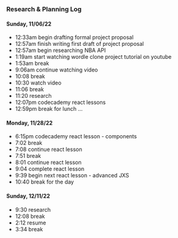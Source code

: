 ### Research & Planning Log
#### Sunday, 11/06/22
* 12:33am begin drafting formal project proposal
* 12:57am finish writing first draft of project proposal
* 12:57am begin researching NBA API
* 1:19am start watching wordle clone project tutorial on youtube
* 1:53am break
* 9:06am continue watching video
* 10:08 break
* 10:30 watch video
* 11:06 break
* 11:20 research 
* 12:07pm codecademy react lessons
* 12:59pm break for lunch
…

#### Monday, 11/28/22
* 6:15pm codecademy react lesson - components
* 7:02 break
* 7:08 continue react lesson
* 7:51 break
* 8:01 continue react lesson
* 9:04 complete react lesson
* 9:39 begin next react lesson - advanced JXS
* 10:40 break for the day

#### Sunday, 12/11/22
* 9:30 research
* 12:08 break
* 2:12 resume
* 3:34 break
